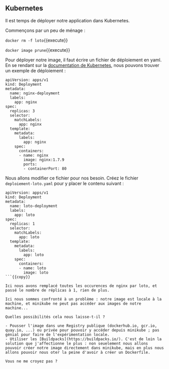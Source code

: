 ## Kubernetes

Il est temps de déployer notre application dans Kubernetes.

Commençons par un peu de ménage :

`docker rm -f loto`{{execute}}

`docker image prune`{{execute}}

Pour déployer notre image, il faut écrire un fichier de déploiement en yaml. En se rendant sur la [documentation de Kubernetes](https://kubernetes.io/docs/concepts/workloads/controllers/deployment/), nous pouvons trouver un exemple de déploiement :

```
apiVersion: apps/v1
kind: Deployment
metadata:
  name: nginx-deployment
  labels:
    app: nginx
spec:
  replicas: 3
  selector:
    matchLabels:
      app: nginx
  template:
    metadata:
      labels:
        app: nginx
    spec:
      containers:
      - name: nginx
        image: nginx:1.7.9
        ports:
        - containerPort: 80
```

Nous allons modifier ce fichier pour nos besoin. Créez le fichier `deploiement-loto.yaml` pour y placer le contenu suivant :

```
apiVersion: apps/v1
kind: Deployment
metadata:
  name: loto-deployment
  labels:
    app: loto
spec:
  replicas: 1
  selector:
    matchLabels:
      app: loto
  template:
    metadata:
      labels:
        app: loto
    spec:
      containers:
      - name: loto
        image: loto
```{{copy}}

Ici nous avons remplacé toutes les occurences de nginx par loto, et passé le nombre de réplicas à 1, rien de plus.

Ici nous sommes confronté à un problème : notre image est locale à la machine, et minikube ne peut pas accéder aux images de notre machine...

Quelles possibilités cela nous laisse-t-il ?

- Pousser l'image dans une Registry publique (dockerhub.io, gcr.io, quay.io, ...) ou privée pour pouvoir y accéder depuis minikube ; pas génial pour faire de l'expérimentation locale.
- Utiliser les [Buildpacks](https://buildpacks.io/). C'est de loin la solution que j'affectionne le plus : non seuelement nous allons pouvoir créer notre image directement dans minikube, mais en plus nous allons pouvoir nous oter la peine d'avoir à créer un Dockerfile.

Vous ne me croyez pas ?

